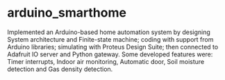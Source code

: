 # arduino_smarthome

Implemented an Arduino-based home automation system by designing System architecture and Finite-state machine; coding with support from Arduino libraries; simulating with Proteus Design Suite; then connected to Adafruit IO server and Python gateway. Some developed features were: Timer interrupts, Indoor air monitoring, Automatic door, Soil moisture detection and Gas density detection.
